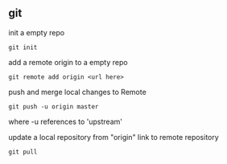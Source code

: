 git
---
  init a empty repo
  ```
  git init
  ```

  add a remote origin to a empty repo
  ```
  git remote add origin <url here>
  ```

  push and merge local changes to Remote
  ```
  git push -u origin master
  ```
  where -u references to 'upstream'

  update a local repository from "origin" link to remote repository
  ```
  git pull
  ```